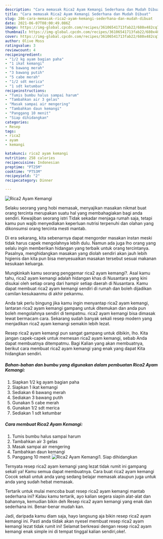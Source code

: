 ```yaml
---
description: "Cara memasak Rica2 Ayam Kemangi Sederhana dan Mudah Dibuat"
title: "Cara memasak Rica2 Ayam Kemangi Sederhana dan Mudah Dibuat"
slug: 286-cara-memasak-rica2-ayam-kemangi-sederhana-dan-mudah-dibuat
date: 2021-06-07T08:00:49.086Z
image: https://img-global.cpcdn.com/recipes/36106541713fab22/680x482cq70/rica2-ayam-kemangi-foto-resep-utama.jpg
thumbnail: https://img-global.cpcdn.com/recipes/36106541713fab22/680x482cq70/rica2-ayam-kemangi-foto-resep-utama.jpg
cover: https://img-global.cpcdn.com/recipes/36106541713fab22/680x482cq70/rica2-ayam-kemangi-foto-resep-utama.jpg
author: Olive Moss
ratingvalue: 3
reviewcount: 4
recipeingredient:
- "1/2 kg ayam bagian paha"
- "1 ikat kemangi"
- "6 bawang merah"
- "3 bawang putih"
- "5 cabe merah"
- "1/2 sdt merica"
- "1 sdt ketumbar"
recipeinstructions:
- "Tumis bumbu halus sampai harum"
- "Tambahkan air 3 gelas"
- "Masak sampai air mengering"
- "Tambahkan daun kemangi"
- "Panggang 10 menit"
- "Siap dihidangkan"
categories:
- Resep
tags:
- rica2
- ayam
- kemangi

katakunci: rica2 ayam kemangi 
nutrition: 258 calories
recipecuisine: Indonesian
preptime: "PT25M"
cooktime: "PT53M"
recipeyield: "2"
recipecategory: Dinner

---
```



![Rica2 Ayam Kemangi](https://img-global.cpcdn.com/recipes/36106541713fab22/680x482cq70/rica2-ayam-kemangi-foto-resep-utama.jpg)

Selaku seorang yang hobi memasak, menyajikan masakan nikmat buat orang tercinta merupakan suatu hal yang membahagiakan bagi anda sendiri. Kewajiban seorang istri Tidak sekadar menjaga rumah saja, tetapi kamu pun wajib menyediakan keperluan nutrisi terpenuhi dan olahan yang dikonsumsi orang tercinta mesti mantab.

Di era  sekarang, kita sebenarnya dapat mengorder masakan instan meski tidak harus capek mengolahnya lebih dulu. Namun ada juga lho orang yang selalu ingin memberikan hidangan yang terbaik untuk orang tercintanya. Pasalnya, menghidangkan masakan yang diolah sendiri akan jauh lebih higienis dan kita pun bisa menyesuaikan masakan tersebut sesuai makanan kesukaan keluarga. 



Mungkinkah kamu seorang penggemar rica2 ayam kemangi?. Asal kamu tahu, rica2 ayam kemangi adalah hidangan khas di Nusantara yang kini disukai oleh setiap orang dari hampir setiap daerah di Nusantara. Kamu dapat membuat rica2 ayam kemangi sendiri di rumah dan boleh dijadikan camilan kesukaanmu di akhir pekanmu.

Anda tak perlu bingung jika kamu ingin menyantap rica2 ayam kemangi, lantaran rica2 ayam kemangi gampang untuk ditemukan dan anda pun boleh mengolahnya sendiri di tempatmu. rica2 ayam kemangi bisa dimasak lewat bermacam cara. Sekarang sudah banyak sekali resep modern yang menjadikan rica2 ayam kemangi semakin lebih lezat.

Resep rica2 ayam kemangi pun sangat gampang untuk dibikin, lho. Kita jangan capek-capek untuk memesan rica2 ayam kemangi, sebab Anda dapat membuatnya ditempatmu. Bagi Kalian yang akan membuatnya, berikut cara membuat rica2 ayam kemangi yang enak yang dapat Kita hidangkan sendiri.

<!--inarticleads1-->

##### Bahan-bahan dan bumbu yang digunakan dalam pembuatan Rica2 Ayam Kemangi:

1. Siapkan 1/2 kg ayam bagian paha
1. Siapkan 1 ikat kemangi
1. Sediakan 6 bawang merah
1. Sediakan 3 bawang putih
1. Gunakan 5 cabe merah
1. Gunakan 1/2 sdt merica
1. Sediakan 1 sdt ketumbar




<!--inarticleads2-->

##### Cara membuat Rica2 Ayam Kemangi:

1. Tumis bumbu halus sampai harum
1. Tambahkan air 3 gelas
1. Masak sampai air mengering
1. Tambahkan daun kemangi
1. Panggang 10 menit
<img src="//assets-global.cpcdn.com/assets/icons/button_play-2c75c40dde080a61004c1f40b05d8f140eaff45d7e9e6481dc71c63d2e7c4909.png" alt="Rica2 Ayam Kemangi">1. Siap dihidangkan




Ternyata resep rica2 ayam kemangi yang lezat tidak rumit ini gampang sekali ya! Kamu semua dapat membuatnya. Cara buat rica2 ayam kemangi Cocok sekali untuk anda yang sedang belajar memasak ataupun juga untuk anda yang sudah hebat memasak.

Tertarik untuk mulai mencoba buat resep rica2 ayam kemangi mantab sederhana ini? Kalau kamu tertarik, ayo kalian segera siapin alat-alat dan bahannya, kemudian bikin deh Resep rica2 ayam kemangi yang enak dan sederhana ini. Benar-benar mudah kan. 

Jadi, daripada kamu diam saja, hayo langsung aja bikin resep rica2 ayam kemangi ini. Pasti anda tiidak akan nyesel membuat resep rica2 ayam kemangi lezat tidak rumit ini! Selamat berkreasi dengan resep rica2 ayam kemangi enak simple ini di tempat tinggal kalian sendiri,oke!.

